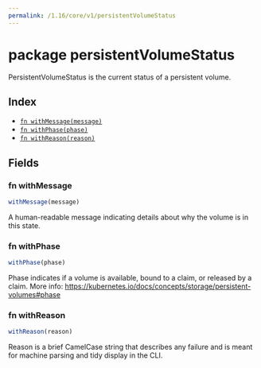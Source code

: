 ```yaml
---
permalink: /1.16/core/v1/persistentVolumeStatus
---
```


# package persistentVolumeStatus

PersistentVolumeStatus is the current status of a persistent volume.

## Index

* [`fn withMessage(message)`](#fn-withmessage)
* [`fn withPhase(phase)`](#fn-withphase)
* [`fn withReason(reason)`](#fn-withreason)

## Fields

### fn withMessage

```ts
withMessage(message)
```

A human-readable message indicating details about why the volume is in this state.

### fn withPhase

```ts
withPhase(phase)
```

Phase indicates if a volume is available, bound to a claim, or released by a claim. More info: https://kubernetes.io/docs/concepts/storage/persistent-volumes#phase

### fn withReason

```ts
withReason(reason)
```

Reason is a brief CamelCase string that describes any failure and is meant for machine parsing and tidy display in the CLI.